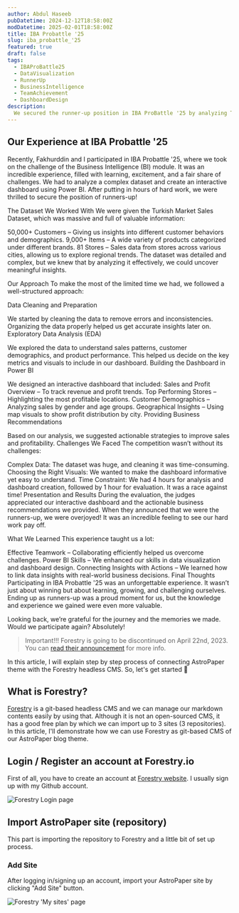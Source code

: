```yaml
---
author: Abdul Haseeb
pubDatetime: 2024-12-12T18:58:00Z  
modDatetime: 2025-02-01T18:58:00Z  
title: IBA Probattle '25
slug: iba_probattle_'25
featured: true
draft: false
tags:
  - IBAProBattle25
  - DataVisualization
  - RunnerUp
  - BusinessIntelligence 
  - TeamAchievement
  - DashboardDesign 
description:
  We secured the runner-up position in IBA ProBattle '25 by analyzing Turkish Market Sales data using Power BI!
---
```


## Our Experience at IBA Probattle '25
Recently, Fakhurddin and I participated in IBA Probattle '25, where we took on the challenge of the Business Intelligence (BI) module. It was an incredible experience, filled with learning, excitement, and a fair share of challenges. We had to analyze a complex dataset and create an interactive dashboard using Power BI. After putting in hours of hard work, we were thrilled to secure the position of runners-up!

The Dataset We Worked With
We were given the Turkish Market Sales Dataset, which was massive and full of valuable information:

50,000+ Customers – Giving us insights into different customer behaviors and demographics.
9,000+ Items – A wide variety of products categorized under different brands.
81 Stores – Sales data from stores across various cities, allowing us to explore regional trends.
The dataset was detailed and complex, but we knew that by analyzing it effectively, we could uncover meaningful insights.

Our Approach
To make the most of the limited time we had, we followed a well-structured approach:

Data Cleaning and Preparation

We started by cleaning the data to remove errors and inconsistencies.
Organizing the data properly helped us get accurate insights later on.
Exploratory Data Analysis (EDA)

We explored the data to understand sales patterns, customer demographics, and product performance.
This helped us decide on the key metrics and visuals to include in our dashboard.
Building the Dashboard in Power BI

We designed an interactive dashboard that included:
Sales and Profit Overview – To track revenue and profit trends.
Top Performing Stores – Highlighting the most profitable locations.
Customer Demographics – Analyzing sales by gender and age groups.
Geographical Insights – Using map visuals to show profit distribution by city.
Providing Business Recommendations

Based on our analysis, we suggested actionable strategies to improve sales and profitability.
Challenges We Faced
The competition wasn’t without its challenges:

Complex Data: The dataset was huge, and cleaning it was time-consuming.
Choosing the Right Visuals: We wanted to make the dashboard informative yet easy to understand.
Time Constraint: We had 4 hours for analysis and dashboard creation, followed by 1 hour for evaluation. It was a race against time!
Presentation and Results
During the evaluation, the judges appreciated our interactive dashboard and the actionable business recommendations we provided. When they announced that we were the runners-up, we were overjoyed! It was an incredible feeling to see our hard work pay off.

What We Learned
This experience taught us a lot:

Effective Teamwork – Collaborating efficiently helped us overcome challenges.
Power BI Skills – We enhanced our skills in data visualization and dashboard design.
Connecting Insights with Actions – We learned how to link data insights with real-world business decisions.
Final Thoughts
Participating in IBA Probattle '25 was an unforgettable experience. It wasn’t just about winning but about learning, growing, and challenging ourselves. Ending up as runners-up was a proud moment for us, but the knowledge and experience we gained were even more valuable.

Looking back, we’re grateful for the journey and the memories we made. Would we participate again? Absolutely!

> Important!!! Forestry is going to be discontinued on April 22nd, 2023. You can [read their announcement](https://forestry.io/blog/forestry.io-end-of-life/) for more info.

In this article, I will explain step by step process of connecting AstroPaper theme with the Forestry headless CMS. So, let's get started 🎉



## What is Forestry?

[Forestry](https://forestry.io/ "Forestry Website") is a git-based headless CMS and we can manage our markdown contents easily by using that. Although it is not an open-sourced CMS, it has a good free plan by which we can import up to 3 sites (3 repositories). In this article, I'll demonstrate how we can use Forestry as git-based CMS of our AstroPaper blog theme.

## Login / Register an account at Forestry.io

First of all, you have to create an account at [Forestry website](https://app.forestry.io/login "Forestry Login Page"). I usually sign up with my Github account.

![Forestry Login page](https://res.cloudinary.com/noezectz/v1663739096/astro-paper/Forestry-io_hk5yzv.png)

## Import AstroPaper site (repository)

This part is importing the repository to Forestry and a little bit of set up process.

### Add Site

After logging in/signing up an account, import your AstroPaper site by clicking "Add Site" button.

![Forestry 'My sites' page](https://res.cloudinary.com/noezectz/v1663739752/astro-paper/Forestry-io_1_z1bdyd.png)

